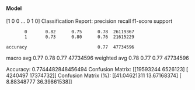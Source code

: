 #### Model
[1 0 0 ... 0 1 0]
Classification Report:
              precision    recall  f1-score   support

           0       0.82      0.75      0.78  26119367
           1       0.73      0.80      0.76  21615229

    accuracy                           0.77  47734596
   macro avg       0.77      0.78      0.77  47734596
weighted avg       0.78      0.77      0.77  47734596

Accuracy: 0.7744482848456494
Confusion Matrix:
[[19593244  6526123]
 [ 4240497 17374732]]
Confusion Matrix (%):
[[41.04621311 13.67168374]
 [ 8.88348777 36.39861538]]
